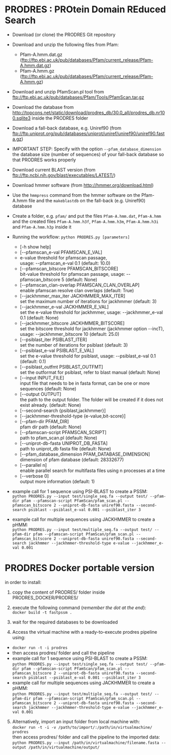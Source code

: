 # PRODRES : PROtein Domain REduced Search

- Download (or clone) the PRODRES Git repository
- Download and unzip the following files from Pfam:
  - Pfam-A.hmm.dat.gz (ftp://ftp.ebi.ac.uk/pub/databases/Pfam/current_release/Pfam-A.hmm.dat.gz)
  - Pfam-A.hmm.gz (ftp://ftp.ebi.ac.uk/pub/databases/Pfam/current_release/Pfam-A.hmm.gz)
- Download and unzip PfamScan.pl tool from ftp://ftp.ebi.ac.uk/pub/databases/Pfam/Tools/PfamScan.tar.gz
- Download the database from http://topcons.net/static/download/prodres_db/30.0_all/prodres_db.nr100.sqlite3 inside the PRODRES folder 
- Download a fall-back database, e.g. Uniref90 (from ftp://ftp.uniprot.org/pub/databases/uniprot/uniref/uniref90/uniref90.fasta.gz)
- IMPORTANT STEP: Specify with the option `--pfam_database_dimension` the database size (number of sequences) of your fall-back database so that PRODRES works properly
- Download current BLAST version (from ftp://ftp.ncbi.nih.gov/blast/executables/LATEST/)
- Download hmmer software (from http://hmmer.org/download.html)
- Use the `hmmpress` command from the hmmer software on the Pfam-A.hmm file and the `makeblastdb` on the fall-back (e.g. Uniref90) database
- Create a folder, e.g. `pfam/` and put the files `Pfam-A.hmm.dat`, `Pfam-A.hmm` and the created files `Pfam-A.hmm.h3f`, `Pfam-A.hmm.h3m`, `Pfam-A.hmm.h3i` and `Pfam-A.hmm.h3p` inside it
- Running the workflow:
  `python PRODRES.py [parameters]`
  - [-h show help]
  - [--pfamscan_e-val PFAMSCAN_E_VAL]
  - e-value threshold for pfamscan passage,   
  usage: --pfamscan_e-val 0.1 (default: 10.0)  
  - [--pfamscan_bitscore PFAMSCAN_BITSCORE]  
    bit-value threshold for pfamscan passage, usage: --pfamscan_bitscore 5 (default: None)  
  - [--pfamscan_clan-overlap PFAMSCAN_CLAN_OVERLAP]  
                        enable pfamscan resolve clan overlaps (default: True)
  - [--jackhmmer_max_iter JACKHMMER_MAX_ITER]  
                        set the maximum number of iterations for jackhmmer
                        (default: 3)
  - [--jackhmmer_e-val JACKHMMER_E_VAL]  
                        set the e-value threshold for jackhmmer, usage:
                        --jackhmmer_e-val 0.1 (default: None)
  - [--jackhmmer_bitscore JACKHMMER_BITSCORE]  
                        set the bitscore threshold for jackhmmer (jackhmmer
                        option --incT), usage: --jackhmmer_bitscore 10 (default: 25.0)
  - [--psiblast_iter PSIBLAST_ITER]  
                        set the number of iterations for psiblast (default: 3)
  - [--psiblast_e-val PSIBLAST_E_VAL]  
                        set the e-value threshold for psiblast, usage: --psiblast_e-val 0.1 (default: 0.1)
  - [--psiblast_outfmt PSIBLAST_OUTFMT]  
                        set the outformat for psiblast, refer to blast manual (default: None)  
  - [--input INPUT_FILE]  
                        input file that needs to be in fasta format, can be one or more sequences (default: None)
  - [--output OUTPUT]       
                        the path to the output folder. The folder will be created if it does not exist already. (default: None)
  - [--second-search {psiblast,jackhmmer}]
  - [--jackhmmer-threshold-type {e-value,bit-score}]
  - [--pfam-dir PFAM_DIR]     
                        pfam dir path (default: None)  
  - [--pfamscan-script PFAMSCAN_SCRIPT]  
                        path to pfam_scan.pl (default: None)  
  - [--uniprot-db-fasta UNIPROT_DB_FASTA]  
                        path to uniprot_db fasta file (default: None)  
  - [--pfam_database_dimension PFAM_DATABASE_DIMENSION]  
                        dimension of pfam database (default: 28332677)
  - [--parallel n]       
                        enable parallel search for multifasta files using n processes at a time
  - [--verbose 0]       
                        output more information (default: 1)

- example call for 1 sequence using PSI-BLAST to create a PSSM:       
`python PRODRES.py --input test/single_seq.fa --output test/ --pfam-dir pfam --pfamscan-script PfamScan/pfam_scan.pl --pfamscan_bitscore 2 --uniprot-db-fasta uniref90.fasta --second-search psiblast --psiblast_e-val 0.001 --psiblast_iter 3`

- example call for multiple sequences using JACKHMMER to create a pHMM:        
`python PRODRES.py --input test/multiple_seq.fa --output test/ --pfam-dir pfam --pfamscan-script PfamScan/pfam_scan.pl --pfamscan_bitscore 2 --uniprot-db-fasta uniref90.fasta --second-search jackhmmer --jackhmmer-threshold-type e-value --jackhmmer_e-val 0.001`

# PRODRES Docker portable version 

in order to install: 

1. copy the content of PRODRES/ folder inside PRODRES_DOCKER/PRODRES/

2. execute the following command (*remember the dot at the end*):      
`docker build -t fastpssm .`

3. wait for the required databases to be downloaded

4. Access the virtual machine with a ready-to-execute prodres pipeline using:              
  - `docker run -t -i prodres`
  - then access prodres/ folder and call the pipeline     
  - example call for 1 sequence using PSI-BLAST to create a PSSM:    
  `python PRODRES.py --input test/single_seq.fa --output test/ --pfam-dir pfam --pfamscan-script PfamScan/pfam_scan.pl --pfamscan_bitscore 2 --uniprot-db-fasta uniref90.fasta --second-search psiblast --psiblast_e-val 0.001 --psiblast_iter 3`
  - example call for multiple sequences using JACKHMMER to create a pHMM:    
  `python PRODRES.py --input test/multiple_seq.fa --output test/ --pfam-dir pfam --pfamscan-script PfamScan/pfam_scan.pl --pfamscan_bitscore 2 --uniprot-db-fasta uniref90.fasta --second-search jackhmmer --jackhmmer-threshold-type e-value --jackhmmer_e-val 0.001`

5. Alternatively, import an input folder from local machine with:     
  `docker run -t -i -v /path/to/import/:/path/in/virtualmachine/ prodres`     
  then access prodres/ folder and call the pipeline to the imported data:      
  `python PRODRES.py --input /path/in/virtualmachine/filename.fasta --output /path/in/virtualmachine/output/`    
